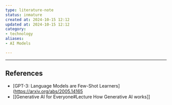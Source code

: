```yaml
---
type: literature-note
status: inmature
created at: 2024-10-15 12:12
updated at: 2024-10-15 12:12
category:
- technology
aliases: 
- AI Models

---
```



---
## References

- [GPT-3: Language Models are Few-Shot Learners](https://arxiv.org/abs/2005.14165
- [[Generative AI for Everyone#Lecture How Generative AI works]]